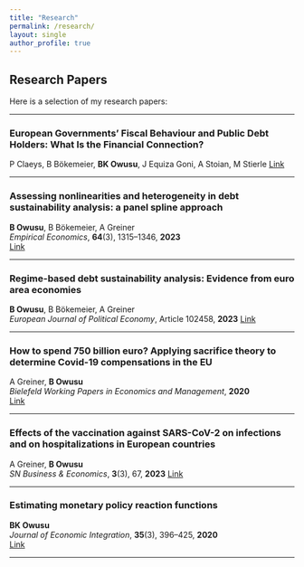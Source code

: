```yaml
---
title: "Research"
permalink: /research/
layout: single
author_profile: true
---
```


## Research Papers

Here is a selection of my research papers:


---

### European Governments’ Fiscal Behaviour and Public Debt Holders: What Is the Financial Connection?
P Claeys, B Bökemeier, **BK Owusu**, J Equiza Goni, A Stoian, M Stierle 
[Link](https://doi.org/10.2765/3778099)

---

### Assessing nonlinearities and heterogeneity in debt sustainability analysis: a panel spline approach  
**B Owusu**, B Bökemeier, A Greiner  
*Empirical Economics*, **64**(3), 1315–1346, **2023**  
[Link](https://link.springer.com/article/10.1007/s00181-022-02284-8)



---

### Regime-based debt sustainability analysis: Evidence from euro area economies  
**B Owusu**, B Bökemeier, A Greiner  
*European Journal of Political Economy*, Article 102458, **2023** 
[Link](https://www.sciencedirect.com/science/article/pii/S0176268023001027)


---

### How to spend 750 billion euro? Applying sacrifice theory to determine Covid-19 compensations in the EU  
A Greiner, **B Owusu**  
*Bielefeld Working Papers in Economics and Management*, **2020**  
[Link](https://papers.ssrn.com/sol3/papers.cfm?abstract_id=3634483)


---

### Effects of the vaccination against SARS-CoV-2 on infections and on hospitalizations in European countries  
A Greiner, **B Owusu**  
*SN Business & Economics*, **3**(3), 67, **2023** 
[Link](https://link.springer.com/article/10.1007/s43546-023-00445-0)

---




### Estimating monetary policy reaction functions  
**BK Owusu**  
*Journal of Economic Integration*, **35**(3), 396–425, **2020**  
[Link](https://www.e-jei.org/journal/view.php?doi=10.11130/jei.2020.35.3.396)


---

